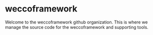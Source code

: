 # weccoframework

Welcome to the weccoframework github organization. This is where we manage the source code for the
weccoframework and supporting tools.
